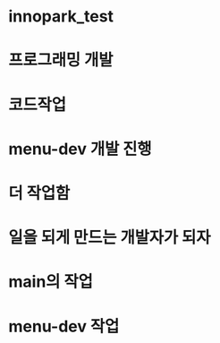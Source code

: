 # innopark_test
# 프로그래밍 개발
# 코드작업
# menu-dev 개발 진행
# 더 작업함

# 일을 되게 만드는 개발자가 되자

# main의 작업
# menu-dev 작업

